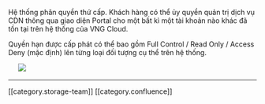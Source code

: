 Hệ thống phân quyền thứ cấp. Khách hàng có thể ủy quyền quản trị dịch vụ CDN thông qua giao diện Portal cho một bất kì một tài khoản nào khác đã tồn tại trên hệ thống của VNG Cloud.

Quyền hạn được cấp phát có thể bao gồm Full Control / Read Only / Access Deny (mặc định) lên từng loại đối tượng cụ thể trên hệ thống.

     ![](images/storage/image2021-11-22_12-48-53.png)



*****

[[category.storage-team]] 
[[category.confluence]] 
